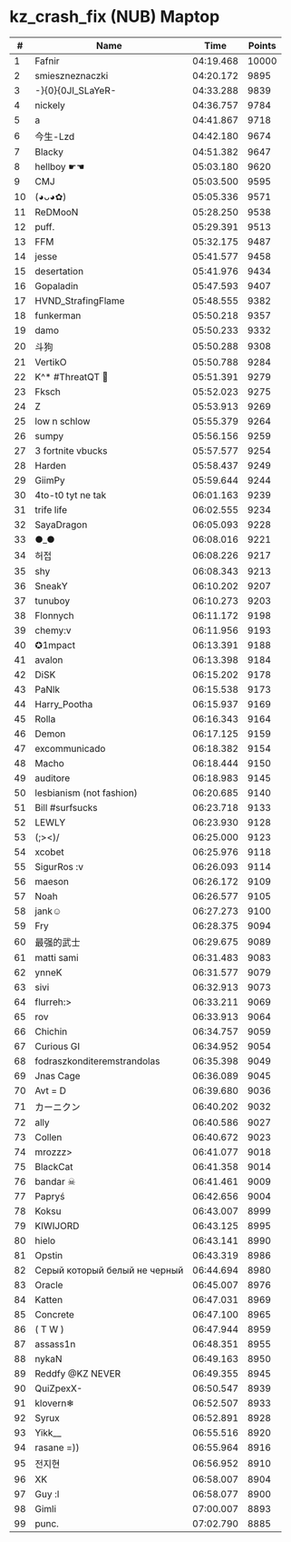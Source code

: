# kz_crash_fix (NUB) Maptop

|  # | Name | Time | Points |
|-------------- | -------------- | -------------- | -------------- | 
| 1 | Fafnir | 04:19.468 | 10000 | 
| 2 | smieszneznaczki | 04:20.172 | 9895 | 
| 3 | -}{0}{0JI_SLaYeR- | 04:33.288 | 9839 | 
| 4 | nickely | 04:36.757 | 9784 | 
| 5 | a | 04:41.867 | 9718 | 
| 6 | 今生-Lzd | 04:42.180 | 9674 | 
| 7 | Blacky | 04:51.382 | 9647 | 
| 8 | hellboy ☛☚ | 05:03.180 | 9620 | 
| 9 | CMJ | 05:03.500 | 9595 | 
| 10 | (◕ᴗ◕✿) | 05:05.336 | 9571 | 
| 11 | ReDMooN | 05:28.250 | 9538 | 
| 12 | puff. | 05:29.391 | 9513 | 
| 13 | FFM | 05:32.175 | 9487 | 
| 14 | jesse | 05:41.577 | 9458 | 
| 15 | desertation | 05:41.976 | 9434 | 
| 16 | Gopaladin | 05:47.593 | 9407 | 
| 17 | HVND_StrafingFlame | 05:48.555 | 9382 | 
| 18 | funkerman | 05:50.218 | 9357 | 
| 19 | damo | 05:50.233 | 9332 | 
| 20 | 斗狗 | 05:50.288 | 9308 | 
| 21 | VertikO | 05:50.788 | 9284 | 
| 22 | K^* #ThreatQT 🥓 | 05:51.391 | 9279 | 
| 23 | Fksch | 05:52.023 | 9275 | 
| 24 | Z | 05:53.913 | 9269 | 
| 25 | low n schlow | 05:55.379 | 9264 | 
| 26 | sumpy | 05:56.156 | 9259 | 
| 27 | 3 fortnite vbucks | 05:57.577 | 9254 | 
| 28 | Harden | 05:58.437 | 9249 | 
| 29 | GiimPy | 05:59.644 | 9244 | 
| 30 | 4to-t0 tyt ne tak | 06:01.163 | 9239 | 
| 31 | trife life | 06:02.555 | 9234 | 
| 32 | SayaDragon | 06:05.093 | 9228 | 
| 33 | ●_● | 06:08.016 | 9221 | 
| 34 | 허접 | 06:08.226 | 9217 | 
| 35 | shy | 06:08.343 | 9213 | 
| 36 | SneakY | 06:10.202 | 9207 | 
| 37 | tunuboy | 06:10.273 | 9203 | 
| 38 | Flonnych | 06:11.172 | 9198 | 
| 39 | chemy:v | 06:11.956 | 9193 | 
| 40 | ✪1mpact | 06:13.391 | 9188 | 
| 41 | avalon | 06:13.398 | 9184 | 
| 42 | DiSK | 06:15.202 | 9178 | 
| 43 | PaNlk | 06:15.538 | 9173 | 
| 44 | Harry_Pootha | 06:15.937 | 9169 | 
| 45 | Rolla | 06:16.343 | 9164 | 
| 46 | Demon | 06:17.125 | 9159 | 
| 47 | excommunicado | 06:18.382 | 9154 | 
| 48 | Macho | 06:18.444 | 9150 | 
| 49 | auditore | 06:18.983 | 9145 | 
| 50 | lesbianism (not fashion) | 06:20.685 | 9140 | 
| 51 | Bill #surfsucks | 06:23.718 | 9133 | 
| 52 | LEWLY | 06:23.930 | 9128 | 
| 53 | (;><)/ | 06:25.000 | 9123 | 
| 54 | xcobet | 06:25.976 | 9118 | 
| 55 | SigurRos :v | 06:26.093 | 9114 | 
| 56 | maeson | 06:26.172 | 9109 | 
| 57 | Noah | 06:26.577 | 9105 | 
| 58 | jank☺ | 06:27.273 | 9100 | 
| 59 | Fry | 06:28.375 | 9094 | 
| 60 | 最强的武士 | 06:29.675 | 9089 | 
| 61 | matti sami | 06:31.483 | 9083 | 
| 62 | ynneK | 06:31.577 | 9079 | 
| 63 | sivi | 06:32.913 | 9073 | 
| 64 | flurreh:> | 06:33.211 | 9069 | 
| 65 | rov | 06:33.913 | 9064 | 
| 66 | Chichin | 06:34.757 | 9059 | 
| 67 | Curious GI | 06:34.952 | 9054 | 
| 68 | fodraszkonditeremstrandolas | 06:35.398 | 9049 | 
| 69 | Jnas Cage | 06:36.089 | 9045 | 
| 70 | Avt = D | 06:39.680 | 9036 | 
| 71 | カーニクン | 06:40.202 | 9032 | 
| 72 | ally | 06:40.586 | 9027 | 
| 73 | Collen | 06:40.672 | 9023 | 
| 74 | mrozzz> | 06:41.077 | 9018 | 
| 75 | BlackCat | 06:41.358 | 9014 | 
| 76 | bandar ☠ | 06:41.461 | 9009 | 
| 77 | Papryś | 06:42.656 | 9004 | 
| 78 | Koksu | 06:43.007 | 8999 | 
| 79 | KIWIJORD | 06:43.125 | 8995 | 
| 80 | hielo | 06:43.141 | 8990 | 
| 81 | Opstin | 06:43.319 | 8986 | 
| 82 | Серый который белый не черный | 06:44.694 | 8980 | 
| 83 | Oracle | 06:45.007 | 8976 | 
| 84 | Katten | 06:47.031 | 8969 | 
| 85 | Concrete | 06:47.100 | 8965 | 
| 86 | ( T W ) | 06:47.944 | 8959 | 
| 87 | assass1n | 06:48.351 | 8955 | 
| 88 | nykaN | 06:49.163 | 8950 | 
| 89 | Reddfy @KZ NEVER | 06:49.355 | 8945 | 
| 90 | QuiZpexX- | 06:50.547 | 8939 | 
| 91 | klovern❄ | 06:52.507 | 8933 | 
| 92 | Syrux | 06:52.891 | 8928 | 
| 93 | Yikk__ | 06:55.516 | 8920 | 
| 94 | rasane =)) | 06:55.964 | 8916 | 
| 95 | 전지현 | 06:56.952 | 8910 | 
| 96 | XK | 06:58.007 | 8904 | 
| 97 | Guy :l | 06:58.077 | 8900 | 
| 98 | Gimli | 07:00.007 | 8893 | 
| 99 | punc. | 07:02.790 | 8885 | 

